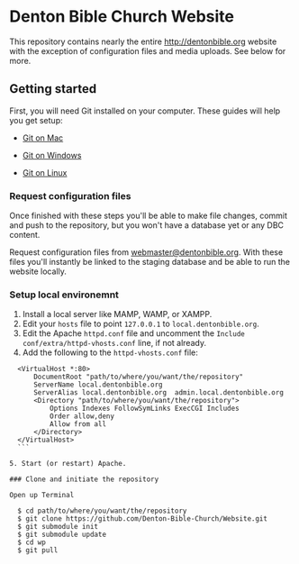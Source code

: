 # Denton Bible Church Website

This repository contains nearly the entire http://dentonbible.org website with the exception of configuration files and media uploads. See below for more.

## Getting started

First, you will need Git installed on your computer. These guides will help you get setup:

* [Git on Mac](http://guides.beanstalkapp.com/version-control/git-on-mac.html)

* [Git on Windows](http://guides.beanstalkapp.com/version-control/git-on-windows.html)

* [Git on Linux](http://guides.beanstalkapp.com/version-control/git-on-linux.html)

### Request configuration files

Once finished with these steps you'll be able to make file changes, commit and push to the repository, but you won't have a database yet or any DBC content.

Request configuration files from [webmaster@dentonbible.org](mailto:webmaster@dentonbible.org). With these files you'll instantly be linked to the staging database and be able to run the website locally.

### Setup local environemnt

1. Install a local server like MAMP, WAMP, or XAMPP.
2. Edit your `hosts` file to point `127.0.0.1` to `local.dentonbible.org`.
3. Edit the Apache `httpd.conf` file and uncomment the `Include conf/extra/httpd-vhosts.conf` line, if not already.
4. Add the following to the `httpd-vhosts.conf` file:

  ```
	<VirtualHost *:80>
		DocumentRoot "path/to/where/you/want/the/repository"
		ServerName local.dentonbible.org
		ServerAlias local.dentonbible.org  admin.local.dentonbible.org
		<Directory "path/to/where/you/want/the/repository">
			Options Indexes FollowSymLinks ExecCGI Includes
			Order allow,deny
			Allow from all
		</Directory>
	</VirtualHost>
	```
    
5. Start (or restart) Apache.

### Clone and initiate the repository

Open up Terminal

    $ cd path/to/where/you/want/the/repository
    $ git clone https://github.com/Denton-Bible-Church/Website.git
    $ git submodule init
    $ git submodule update
    $ cd wp
    $ git pull
